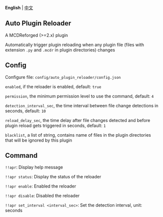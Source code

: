 **English** | [中文](readme_cn.md)

Auto Plugin Reloader
-----

A MCDReforged (>=2.x) plugin

Automatically trigger plugin reloading when any plugin file (files with extension `.py` and `.mcdr` in plugin directories) changes

## Config

Configure file: `config/auto_plugin_reloader/config.json`

`enabled`, if the reloader is enabled, default: `true`

`permission`, the minimum permission level to use the command, default: `4`

`detection_interval_sec`, the time interval between file change detections in seconds, default: `10`

`reload_delay_sec`, the time delay after file changes detected and before plugin reload gets triggered in seconds, default: `1`

`blacklist`, a list of string, contains name of files in the plugin directories that will be ignored by this plugin

## Command

`!!apr`: Display help message

`!!apr status`: Display the status of the reloader

`!!apr enable`: Enabled the reloader

`!!apr disable`: Disabled the reloader

`!!apr set_interval <interval_sec>`: Set the detection interval, unit: seconds

